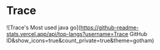 # Trace
![Trace's Most used java go](https://github-readme-stats.vercel.app/api/top-langs?username=Trace GitHub ID&show_icons=true&count_private=true&theme=gotham)
